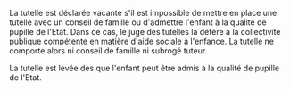 La tutelle est déclarée vacante s'il est impossible de mettre en place une tutelle avec un conseil de famille ou d'admettre l'enfant à la qualité de pupille de l'Etat. Dans ce cas, le juge des tutelles la défère à la collectivité publique compétente en matière d'aide sociale à l'enfance. La tutelle ne comporte alors ni conseil de famille ni subrogé tuteur.

La tutelle est levée dès que l'enfant peut être admis à la qualité de pupille de l'Etat.
